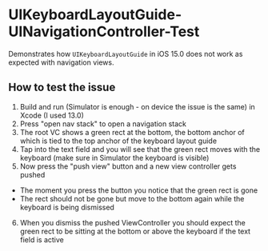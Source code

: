 # UIKeyboardLayoutGuide-UINavigationController-Test
Demonstrates how `UIKeyboardLayoutGuide` in iOS 15.0 does not work as expected with navigation views.

## How to test the issue
1. Build and run (Simulator is enough - on device the issue is the same) in Xcode (I used 13.0)
2. Press "open nav stack" to open a navigation stack
3. The root VC shows a green rect at the bottom, the bottom anchor of which is tied to the top anchor of the keyboard layout guide
4. Tap into the text field and you will see that the green rect moves with the keyboard (make sure in Simulator the keyboard is visible)
5. Now press the "push view" button and a new view controller gets pushed
  - The moment you press the button you notice that the green rect is gone
  - The rect should not be gone but move to the bottom again while the keyboard is being dismissed
6. When you dismiss the pushed ViewController you should expect the green rect to be sitting at the bottom or above the keyboard if the text field is active
